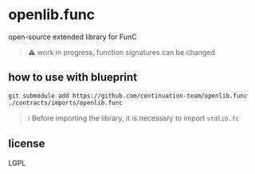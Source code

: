# openlib.func

 open-source extended library for FunC

> :warning: work in progress, function signatures can be changed

## how to use with blueprint

```
git submodule add https://github.com/continuation-team/openlib.func ./contracts/imports/openlib.func
```

> :information_source: Before importing the library, it is necessary to import `stdlib.fc`

## license

LGPL